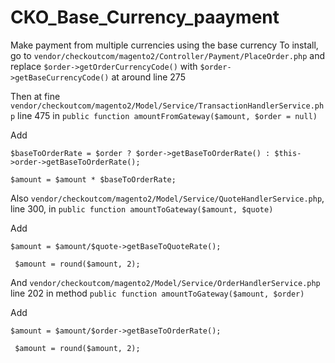 # CKO_Base_Currency_paayment
Make payment from multiple currencies using the base currency
To install, go to ```vendor/checkoutcom/magento2/Controller/Payment/PlaceOrder.php``` and replace   ```$order->getOrderCurrencyCode()``` with ```$order->getBaseCurrencyCode()``` at around line 275

Then at fine ```vendor/checkoutcom/magento2/Model/Service/TransactionHandlerService.php``` line 475 in ```public function amountFromGateway($amount, $order = null)```

Add  

```$baseToOrderRate = $order ? $order->getBaseToOrderRate() : $this->order->getBaseToOrderRate();```

```$amount = $amount * $baseToOrderRate;```

Also ```vendor/checkoutcom/magento2/Model/Service/QuoteHandlerService.php```,
     line 300, in  ```public function amountToGateway($amount, $quote)``` 
 
Add

```$amount = $amount/$quote->getBaseToQuoteRate();```

``` $amount = round($amount, 2);```
       
       
And ```vendor/checkoutcom/magento2/Model/Service/OrderHandlerService.php``` line 202 
in method ```public function amountToGateway($amount, $order)``` 
        
Add 

```$amount = $amount/$order->getBaseToOrderRate();```

``` $amount = round($amount, 2);```
        
